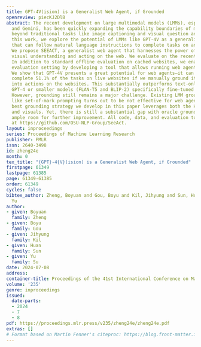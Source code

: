 ```yaml
---
title: GPT-4V(ision) is a Generalist Web Agent, if Grounded
openreview: piecKJ2DlB
abstract: The recent development on large multimodal models (LMMs), especially GPT-4V(ision)
  and Gemini, has been quickly expanding the capability boundaries of multimodal models
  beyond traditional tasks like image captioning and visual question answering. In
  this work, we explore the potential of LMMs like GPT-4V as a generalist web agent
  that can follow natural language instructions to complete tasks on any given website.
  We propose SEEACT, a generalist web agent that harnesses the power of LMMs for integrated
  visual understanding and acting on the web. We evaluate on the recent MIND2WEB benchmark.
  In addition to standard offline evaluation on cached websites, we enable a new online
  evaluation setting by developing a tool that allows running web agents on live websites.
  We show that GPT-4V presents a great potential for web agents—it can successfully
  complete 51.1% of the tasks on live websites if we manually ground its textual plans
  into actions on the websites. This substantially outperforms text-only LLMs like
  GPT-4 or smaller models (FLAN-T5 and BLIP-2) specifically fine-tuned for web agents.
  However, grounding still remains a major challenge. Existing LMM grounding strategies
  like set-of-mark prompting turns out to be not effective for web agents, and the
  best grounding strategy we develop in this paper leverages both the HTML structure
  and visuals. Yet, there is still a substantial gap with oracle grounding, leaving
  ample room for further improvement. All code, data, and evaluation tools are available
  at https://github.com/OSU-NLP-Group/SeeAct.
layout: inproceedings
series: Proceedings of Machine Learning Research
publisher: PMLR
issn: 2640-3498
id: zheng24e
month: 0
tex_title: "{GPT}-4{V}(ision) is a Generalist Web Agent, if Grounded"
firstpage: 61349
lastpage: 61385
page: 61349-61385
order: 61349
cycles: false
bibtex_author: Zheng, Boyuan and Gou, Boyu and Kil, Jihyung and Sun, Huan and Su,
  Yu
author:
- given: Boyuan
  family: Zheng
- given: Boyu
  family: Gou
- given: Jihyung
  family: Kil
- given: Huan
  family: Sun
- given: Yu
  family: Su
date: 2024-07-08
address:
container-title: Proceedings of the 41st International Conference on Machine Learning
volume: '235'
genre: inproceedings
issued:
  date-parts:
  - 2024
  - 7
  - 8
pdf: https://proceedings.mlr.press/v235/zheng24e/zheng24e.pdf
extras: []
# Format based on Martin Fenner's citeproc: https://blog.front-matter.io/posts/citeproc-yaml-for-bibliographies/
---
```

